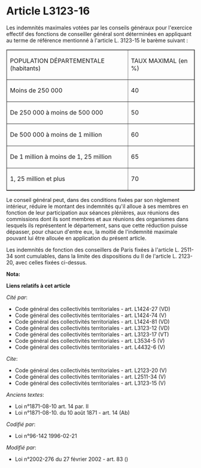 # Article L3123-16

Les indemnités maximales votées par les conseils généraux pour l'exercice effectif des fonctions de conseiller général sont
déterminées en appliquant au terme de référence mentionné à l'article L. 3123-15 le barème suivant : 

<table align="center" cellpadding="0" cellspacing="0" width="378" border="1">
  <tbody>
    <tr>
      <td>

POPULATION DÉPARTEMENTALE (habitants) 

</td>
      <td>

TAUX MAXIMAL (en %) 

</td>
    </tr>
    <tr>
      <td valign="top">

Moins de 250 000 

</td>
      <td valign="top">

40 

</td>
    </tr>
    <tr>
      <td valign="top">

De 250 000 à moins de 500 000 

</td>
      <td valign="top">

50 

</td>
    </tr>
    <tr>
      <td valign="top">

De 500 000 à moins de 1 million 

</td>
      <td valign="top">

60 

</td>
    </tr>
    <tr>
      <td valign="top">

De 1 million à moins de 1, 25 million 

</td>
      <td valign="top">

65 

</td>
    </tr>
    <tr>
      <td valign="top">

1, 25 million et plus 

</td>
      <td valign="top">

70 

</td>
    </tr>
  </tbody>
</table>

Le conseil général peut, dans des conditions fixées par son règlement intérieur, réduire le montant des indemnités qu'il
alloue à ses membres en fonction de leur participation aux séances plénières, aux réunions des commissions dont ils sont
membres et aux réunions des organismes dans lesquels ils représentent le département, sans que cette réduction puisse
dépasser, pour chacun d'entre eux, la moitié de l'indemnité maximale pouvant lui être allouée en application du présent
article. 

Les indemnités de fonction des conseillers de Paris fixées à l'article L. 2511-34 sont cumulables, dans la limite des
dispositions du II de l'article L. 2123-20, avec celles fixées ci-dessus.

**Nota:**



**Liens relatifs à cet article**

_Cité par_:

  - Code général des collectivités territoriales - art. L1424-27 (VD)
  - Code général des collectivités territoriales - art. L1424-74 (V)
  - Code général des collectivités territoriales - art. L1424-81 (VD)
  - Code général des collectivités territoriales - art. L3123-12 (VD)
  - Code général des collectivités territoriales - art. L3123-17 (VT)
  - Code général des collectivités territoriales - art. L3534-5 (V)
  - Code général des collectivités territoriales - art. L4432-6 (V)

_Cite_:

  - Code général des collectivités territoriales - art. L2123-20 (V)
  - Code général des collectivités territoriales - art. L2511-34 (V)
  - Code général des collectivités territoriales - art. L3123-15 (V)

_Anciens textes_:

  - Loi n°1871-08-10 art. 14 par. II
  - Loi n°1871-08-10. du 10 août 1871 - art. 14 (Ab)

_Codifié par_:

  - Loi n°96-142 1996-02-21

_Modifié par_:

  - Loi n°2002-276 du 27 février 2002 - art. 83 ()
